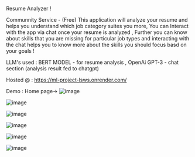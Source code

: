Resume Analyzer !

Communnity Service - (Free)
This application will analyze your resume and helps you understand which job category suites you more, You can Interact with the app via chat once your resume is analyzed ,
Further you can know about skills that you are missing for particular job types and interacting with the chat helps you to know more about the skills you should focus basd on your goals !

LLM's used :
BERT MODEL  - for resume analysis , 
OpenAi GPT-3 - chat section (analysis result fed to chatgpt)

Hosted @ : 
https://ml-project-lsws.onrender.com/


Demo :
Home page->
![image](https://github.com/user-attachments/assets/fc62fc98-57c9-499c-aa3c-9150ebcacf41)

![image](https://github.com/user-attachments/assets/5b0ca768-9ee5-4aef-8035-dc6a569712e1)

![image](https://github.com/user-attachments/assets/b0b7d942-feae-4c99-9dd7-a441bc8ba746)

![image](https://github.com/user-attachments/assets/5c4ef2da-35d6-4ba3-b2bc-b5767cd19251)

![image](https://github.com/user-attachments/assets/cd3668b7-3365-4dbe-872f-02bf354851a4)

![image](https://github.com/user-attachments/assets/2669dc7b-ec79-4cb4-a983-d458dbd5cd54)

